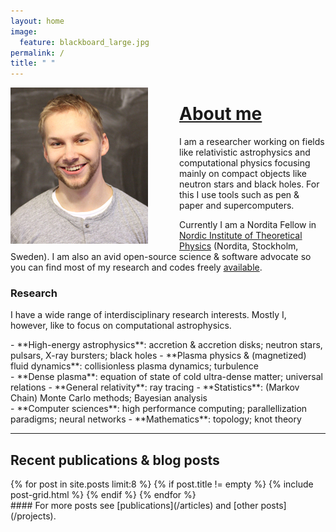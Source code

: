 ```yaml
---
layout: home
image:
  feature: blackboard_large.jpg
permalink: /
title: " "
---
```



<img style="float: left; padding-right:50px;" src="images/jnattila_small.jpg">

# [About me](/about)

I am a researcher working on fields like relativistic astrophysics and computational physics focusing mainly on compact objects like neutron stars and black holes. For this I use tools such as pen & paper and supercomputers.

Currently I am a Nordita Fellow in [Nordic Institute of Theoretical Physics](http://www.nordita.org) (Nordita, Stockholm, Sweden). I am also an avid open-source science & software advocate so you can find most of my research and codes freely [available](https://github.com/natj).

### Research 

I have a wide range of interdisciplinary research interests. Mostly I, however, like to focus on computational astrophysics. <!-- I enjoy working on projects that identify ''*first order*'' principles and make connections between other fields of physics and sciences. -->


<div class="inforow">
<div class="infocolumn" markdown="block">
- **High-energy astrophysics**: accretion & accretion disks; neutron stars, pulsars, X-ray bursters; black holes
- **Plasma physics & (magnetized) fluid dynamics**: collisionless plasma dynamics; turbulence
</div>
<div class="infocolumn" markdown="block">
- **Dense plasma**: equation of state of cold ultra-dense matter; universal relations 
- **General relativity**: ray tracing
- **Statistics**: (Markov Chain) Monte Carlo methods; Bayesian analysis
</div>
<div class="infocolumn" markdown="block">
- **Computer sciences**: high performance computing; parallellization paradigms; neural networks
- **Mathematics**: topology; knot theory
</div>
</div> <!-- /.inforow -->

---

## Recent publications & blog posts

<div class="tiles">
{% for post in site.posts limit:8 %}
   {% if post.title != empty %}	
	{% include post-grid.html %}
   {% endif %}
{% endfor %}
</div><!-- /.tiles -->

<div style="float:right" markdown="block">
#### For more posts see [publications](/articles) and [other posts](/projects).
</div>


